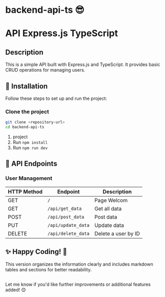 # backend-api-ts 😎

# API  Express.js  TypeScript

## Description

This is a simple API built with Express.js and TypeScript. It provides basic CRUD operations for managing users.

## 🚀 Installation

Follow these steps to set up and run the project:

### Clone the project

```bash
git clone <repository-url>  
cd backend-api-ts  
```

1. project
2. Run `npm install`
3. Run `npm run dev`

## 📂 API Endpoints

### User Management

| HTTP Method | Endpoint           | Description        |
|-------------|--------------------|--------------------|
| GET         | `/`                | Page Welcom        |
| GET         | `/api/get_data`    | Get all data       |
| POST        | `/api/post_data`  | Post data          |
| PUT         | `/api/update_data` | Update data        |
| DELETE      | `/api/delete_data` | Delete a user by ID|

## ✨ Happy Coding! 🎉

This version organizes the information clearly and includes markdown tables and sections for better readability.

##

Let me know if you'd like further improvements or additional features added! 😊
